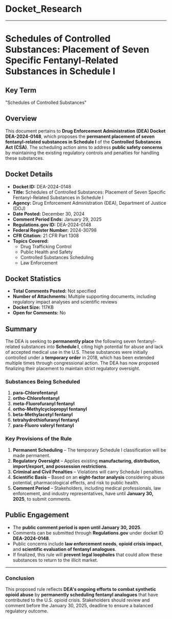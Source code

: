 # Docket_Research
---

# **Schedules of Controlled Substances: Placement of Seven Specific Fentanyl-Related Substances in Schedule I**

## **Key Term**
"Schedules of Controlled Substances"

## **Overview**
This document pertains to **Drug Enforcement Administration (DEA) Docket DEA-2024-0148**, which proposes the **permanent placement of seven fentanyl-related substances in Schedule I** of the **Controlled Substances Act (CSA)**. The scheduling action aims to address **public safety concerns** by maintaining the existing regulatory controls and penalties for handling these substances.

## **Docket Details**
- **Docket ID:** DEA-2024-0148
- **Title:** Schedules of Controlled Substances: Placement of Seven Specific Fentanyl-Related Substances in Schedule I
- **Agency:** Drug Enforcement Administration (DEA), Department of Justice (DOJ)
- **Date Posted:** December 30, 2024
- **Comment Period Ends:** January 29, 2025
- **Regulations.gov ID:** DEA-2024-0148
- **Federal Register Number:** 2024-30798
- **CFR Citation:** 21 CFR Part 1308
- **Topics Covered:**
  - Drug Trafficking Control
  - Public Health and Safety
  - Controlled Substances Scheduling
  - Law Enforcement

## **Docket Statistics**
- **Total Comments Posted:** Not specified
- **Number of Attachments:** Multiple supporting documents, including regulatory impact analyses and scientific reviews
- **Docket Size:** 117KB
- **Open for Comments:** No

## **Summary**
The DEA is seeking to **permanently place** the following seven fentanyl-related substances into **Schedule I**, citing high potential for abuse and lack of accepted medical use in the U.S. These substances were initially controlled under a **temporary order** in 2018, which has been extended multiple times through congressional action. The DEA has now proposed finalizing their placement to maintain strict regulatory oversight.

### **Substances Being Scheduled**
1. **para-Chlorofentanyl**
2. **ortho-Chlorofentanyl**
3. **meta-Fluorofuranyl fentanyl**
4. **ortho-Methylcyclopropyl fentanyl**
5. **beta-Methylacetyl fentanyl**
6. **tetrahydrothiofuranyl fentanyl**
7. **para-Fluoro valeryl fentanyl**

### **Key Provisions of the Rule**
1. **Permanent Scheduling** – The temporary Schedule I classification will be made permanent.
2. **Regulatory Oversight** – Applies existing **manufacturing, distribution, import/export, and possession restrictions**.
3. **Criminal and Civil Penalties** – Violations will carry Schedule I penalties.
4. **Scientific Basis** – Based on an **eight-factor analysis** considering abuse potential, pharmacological effects, and risk to public health.
5. **Comment Period** – Stakeholders, including medical professionals, law enforcement, and industry representatives, have until **January 30, 2025**, to submit comments.

## **Public Engagement**
- The **public comment period is open until January 30, 2025**.
- Comments can be submitted through **Regulations.gov** under docket ID **DEA-2024-0148**.
- Public concerns include **law enforcement needs**, **opioid crisis impact**, and **scientific evaluation of fentanyl analogues**.
- If finalized, this rule will **prevent legal loopholes** that could allow these substances to return to the illicit market.

---
### **Conclusion**
This proposed rule reflects **DEA's ongoing efforts to combat synthetic opioid abuse** by **permanently scheduling fentanyl analogues** that have contributed to the U.S. opioid crisis. Stakeholders should review and comment before the January 30, 2025, deadline to ensure a balanced regulatory outcome.

